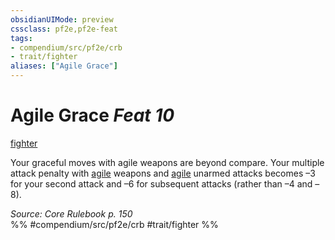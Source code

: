 ```yaml
---
obsidianUIMode: preview
cssclass: pf2e,pf2e-feat
tags:
- compendium/src/pf2e/crb
- trait/fighter
aliases: ["Agile Grace"]
---
```

# Agile Grace  *Feat 10*  
[fighter](/rules/traits/fighter.md)  


Your graceful moves with agile weapons are beyond compare. Your multiple attack penalty with [agile](/rules/traits/agile.md) weapons and [agile](/rules/traits/agile.md) unarmed attacks becomes –3 for your second attack and –6 for subsequent attacks (rather than –4 and –8).

*Source: Core Rulebook p. 150*  
%% #compendium/src/pf2e/crb #trait/fighter %%